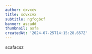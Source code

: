 ```yaml
---
author: cxvxcv
title: xcvxcvx
subtitle: ngfcgbcf
banner: ascadd
thumbnail: asfa
createdAt: '2024-07-25T14:15:28.657Z'
---
```

scafacsz
